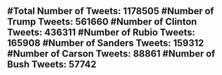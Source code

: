 #Total Number of Tweets: 1178505 
#Number of Trump Tweets: 561660
#Number of Clinton Tweets: 436311
#Number of Rubio Tweets: 165908
#Number of Sanders Tweets: 159312
#Number of Carson Tweets: 88861
#Number of Bush Tweets: 57742
---
